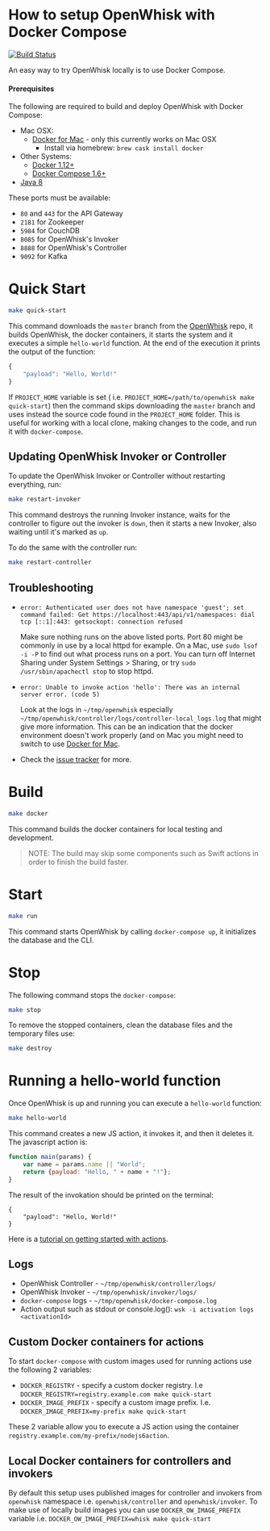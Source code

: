 # How to setup OpenWhisk with Docker Compose

[![Build Status](https://travis-ci.org/apache/incubator-openwhisk-devtools.svg?branch=master)](https://travis-ci.org/apache/incubator-openwhisk-devtools)

An easy way to try OpenWhisk locally is to use Docker Compose.

#### Prerequisites

The following are required to build and deploy OpenWhisk with Docker Compose:

- Mac OSX:
    - [Docker for Mac](https://www.docker.com/docker-mac) - only this currently works on Mac OSX
      + Install via homebrew: `brew cask install docker`
- Other Systems:
    - [Docker 1.12+](https://www.docker.com/products/docker)
    - [Docker Compose 1.6+](https://docs.docker.com/compose/install/)
- [Java 8](http://www.oracle.com/technetwork/java/javase/downloads/index.html)

These ports must be available:

- `80` and `443` for the API Gateway
- `2181` for Zookeeper
- `5984` for CouchDB
- `8085` for OpenWhisk's Invoker
- `8888` for OpenWhisk's Controller
- `9092` for Kafka

# Quick Start

```bash
make quick-start
```

This command downloads the `master` branch from the [OpenWhisk](https://github.com/openwhisk/openwhisk) repo, it  builds OpenWhisk, the docker containers, it starts the system and it executes a simple `hello-world` function.
At the end of the execution it prints the output of the function:
```javascript
{
    "payload": "Hello, World!"
}
```

If `PROJECT_HOME` variable is set ( i.e. `PROJECT_HOME=/path/to/openwhisk make quick-start`)
then the command skips downloading the `master` branch and uses instead the source code found in the `PROJECT_HOME` folder.
This is useful for working with a local clone, making changes to the code, and run it with `docker-compose`.

## Updating OpenWhisk Invoker or Controller

To update the OpenWhisk Invoker or Controller without restarting everything, run:

```bash
make restart-invoker
```
This command destroys the running Invoker instance, waits for the controller to figure out the invoker is `down`, then it starts a new Invoker, also waiting until it's marked as `up`.

To do the same with the controller run:

```bash
make restart-controller
```


## Troubleshooting

* ```error: Authenticated user does not have namespace 'guest'; set command failed: Get https://localhost:443/api/v1/namespaces: dial tcp [::1]:443: getsockopt: connection refused```

  Make sure nothing runs on the above listed ports. Port 80 might be commonly in use by a local httpd for example. On a Mac, use `sudo lsof -i -P` to find out what process runs on a port. You can turn off Internet Sharing under System Settings > Sharing, or try `sudo /usr/sbin/apachectl stop` to stop httpd.

* ```error: Unable to invoke action 'hello': There was an internal server error. (code 5)```

  Look at the logs in `~/tmp/openwhisk` especially `~/tmp/openwhisk/controller/logs/controller-local_logs.log` that might give more information. This can be an indication that the docker environment doesn't work properly (and on Mac you might need to switch to use [Docker for Mac](https://www.docker.com/docker-mac).

* Check the [issue tracker](https://github.com/apache/incubator-openwhisk-devtools/issues) for more.

# Build

```bash
make docker
```

This command builds the docker containers for local testing and development.

> NOTE: The build may skip some components such as Swift actions in order to finish the build faster.

# Start

```bash
make run
```

This command starts OpenWhisk by calling `docker-compose up`, it initializes the database and the CLI.

# Stop

The following command stops the `docker-compose`:

```bash
make stop
```

To remove the stopped containers, clean the database files and the temporary files use:

 ```bash
 make destroy
 ```

# Running a hello-world function

Once OpenWhisk is up and running you can execute a `hello-world` function:

```bash
make hello-world
```

This command creates a new JS action, it invokes it, and then it deletes it.
  The javascript action is:
```javascript
function main(params) {
    var name = params.name || "World";
    return {payload: "Hello, " + name + "!"};
}
```
The result of the invokation should be printed on the terminal:
```
{
    "payload": "Hello, World!"
}
```

Here is a [tutorial on getting started with actions](https://github.com/IBM-Bluemix/openwhisk-workshops/tree/master/bootcamp#start-your-engines).

## Logs

- OpenWhisk Controller - `~/tmp/openwhisk/controller/logs/`
- OpenWhisk Invoker - `~/tmp/openwhisk/invoker/logs/`
- `docker-compose` logs - `~/tmp/openwhisk/docker-compose.log`
- Action output such as stdout or console.log(): `wsk -i activation logs <activationId>`


## Custom Docker containers for actions

To start `docker-compose` with custom images used for running actions use the following 2 variables:

- `DOCKER_REGISTRY` - specify a custom docker registry. I.e ```DOCKER_REGISTRY=registry.example.com make quick-start```
- `DOCKER_IMAGE_PREFIX` - specify a custom image prefix. I.e. ```DOCKER_IMAGE_PREFIX=my-prefix make quick-start```

These 2 variable allow you to execute a JS action using the container `registry.example.com/my-prefix/nodejs6action`.

## Local Docker containers for controllers and invokers

By default this setup uses published images for controller and invokers from `openwhisk` namespace i.e. 
`openwhisk/controller` and `openwhisk/invoker`. To make use of locally build images you can use `DOCKER_OW_IMAGE_PREFIX`
variable i.e. `DOCKER_OW_IMAGE_PREFIX=whisk make quick-start`